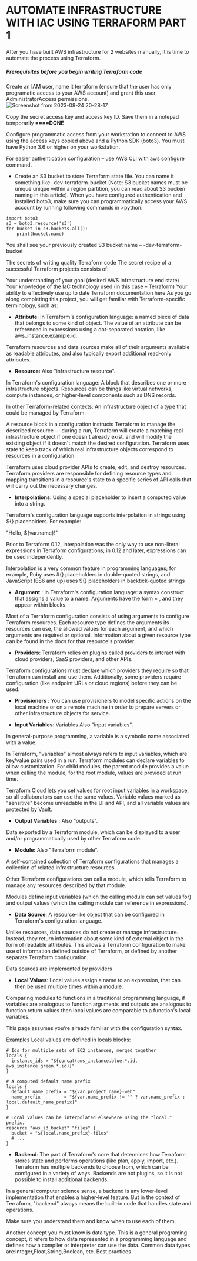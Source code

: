 
# AUTOMATE INFRASTRUCTURE WITH IAC USING TERRAFORM PART 1


After you have built AWS infrastructure for 2 websites manually, it is time to automate the process using Terraform.
##### Prerequisites before you begin writing Terraform code

Create an IAM user, name it terraform (ensure that the user has only programatic access to your AWS account) and grant this user AdministratorAccess permissions.
![Screenshot from 2023-08-24 20-28-17](https://github.com/Lukobet/Darey.io_pbl/assets/110517150/534def20-a18f-426c-b3c1-5b132fef746c)

Copy the secret access key and access key ID. Save them in a notepad temporarily **====DONE**

Configure programmatic access from your workstation to connect to AWS using the access keys copied above and a Python SDK (boto3). You must have Python 3.6 or higher on your workstation.


For easier authentication configuration – use AWS CLI with aws configure command.

* Create an S3 bucket to store Terraform state file. You can name it something like <yourname>-dev-terraform-bucket (Note: S3 bucket names must be unique unique within a region partition, you can read about S3 bucken naming in this article). 
When you have configured authentication and installed boto3, make sure you can programmatically access your AWS account by running following commands in >python:
```
import boto3
s3 = boto3.resource('s3')
for bucket in s3.buckets.all():
    print(bucket.name)
```

You shall see your previously created S3 bucket name – <yourname>-dev-terraform-bucket

The secrets of writing quality Terraform code
The secret recipe of a successful Terraform projects consists of:

Your understanding of your goal (desired AWS infrastructure end state)
Your knowledge of the IaC technology used (in this case – Terraform)
Your ability to effectively use up to date Terraform documentation here
As you go along completing this project, you will get familiar with Terraform-specific terminology, such as:

* **Attribute**: In Terraform's configuration language: a named piece of data that belongs to some kind of object. The value of an attribute can be referenced in expressions using a dot-separated notation, like aws_instance.example.id.

Terraform resources and data sources make all of their arguments available as readable attributes, and also typically export additional read-only attributes.


* **Resource:** Also "infrastructure resource".

In Terraform's configuration language: A block that describes one or more infrastructure objects. Resources can be things like virtual networks, compute instances, or higher-level components such as DNS records.

In other Terraform-related contexts: An infrastructure object of a type that could be managed by Terraform.

A resource block in a configuration instructs Terraform to manage the described resource — during a run, Terraform will create a matching real infrastructure object if one doesn't already exist, and will modify the existing object if it doesn't match the desired configuration. Terraform uses state to keep track of which real infrastructure objects correspond to resources in a configuration.

Terraform uses cloud provider APIs to create, edit, and destroy resources. Terraform providers are responsible for defining resource types and mapping transitions in a resource's state to a specific series of API calls that will carry out the necessary changes.


* **Interpolations**: Using a special placeholder to insert a computed value into a string.

Terraform's configuration language supports interpolation in strings using ${<EXPRESSION>} placeholders. For example:

"Hello, ${var.name}!"

Prior to Terraform 0.12, interpolation was the only way to use non-literal expressions in Terraform configurations; in 0.12 and later, expressions can be used independently.

Interpolation is a very common feature in programming languages; for example, Ruby uses #{<EXPRESSION>} placeholders in double-quoted strings, and JavaScript (ES6 and up) uses ${<EXPRESSION>} placeholders in backtick-quoted strings
* **Argument** : In Terraform's configuration language: a syntax construct that assigns a value to a name. Arguments have the form <IDENTIFIER> = <EXPRESSION>, and they appear within blocks.

Most of a Terraform configuration consists of using arguments to configure Terraform resources. Each resource type defines the arguments its resources can use, the allowed values for each argument, and which arguments are required or optional. Information about a given resource type can be found in the docs for that resource's provider.
* **Providers**: Terraform relies on plugins called providers to interact with cloud providers, SaaS providers, and other APIs.

Terraform configurations must declare which providers they require so that Terraform can install and use them. Additionally, some providers require configuration (like endpoint URLs or cloud regions) before they can be used.


* **Provisioners** : You can use provisioners to model specific actions on the local machine or on a remote machine in order to prepare servers or other infrastructure objects for service.


* **Input Variables**: Variables
Also "input variables".

In general-purpose programming, a variable is a symbolic name associated with a value.

In Terraform, "variables" almost always refers to input variables, which are key/value pairs used in a run. Terraform modules can declare variables to allow customization. For child modules, the parent module provides a value when calling the module; for the root module, values are provided at run time.

Terraform Cloud lets you set values for root input variables in a workspace, so all collaborators can use the same values. Variable values marked as "sensitive" become unreadable in the UI and API, and all variable values are protected by Vault.
* **Output Variables** : Also "outputs".

Data exported by a Terraform module, which can be displayed to a user and/or programmatically used by other Terraform code.
* **Module:** Also "Terraform module".

A self-contained collection of Terraform configurations that manages a collection of related infrastructure resources.

Other Terraform configurations can call a module, which tells Terraform to manage any resources described by that module.

Modules define input variables (which the calling module can set values for) and output values (which the calling module can reference in expressions).
* **Data Source**: A resource-like object that can be configured in Terraform's configuration language.

Unlike resources, data sources do not create or manage infrastructure. Instead, they return information about some kind of external object in the form of readable attributes. This allows a Terraform configuration to make use of information defined outside of Terraform, or defined by another separate Terraform configuration.

Data sources are implemented by providers
* **Local Values**: Local values assign a name to an expression, that can then be used multiple times within a module.

Comparing modules to functions in a traditional programming language, if variables are analogous to function arguments and outputs are analogous to function return values then local values are comparable to a function's local variables.

This page assumes you're already familiar with the configuration syntax.

Examples
Local values are defined in locals blocks:
```
# Ids for multiple sets of EC2 instances, merged together
locals {
  instance_ids = "${concat(aws_instance.blue.*.id, aws_instance.green.*.id)}"
}

# A computed default name prefix
locals {
  default_name_prefix = "${var.project_name}-web"
  name_prefix         = "${var.name_prefix != "" ? var.name_prefix : local.default_name_prefix}"
}

# Local values can be interpolated elsewhere using the "local." prefix.
resource "aws_s3_bucket" "files" {
  bucket = "${local.name_prefix}-files"
  # ...
}

```

* **Backend**: The part of Terraform's core that determines how Terraform stores state and performs operations (like plan, apply, import, etc.). Terraform has multiple backends to choose from, which can be configured in a variety of ways. Backends are not plugins, so it is not possible to install additional backends.

In a general computer science sense, a backend is any lower-level implementation that enables a higher-level feature. But in the context of Terraform, "backend" always means the built-in code that handles state and operations.


Make sure you understand them and know when to use each of them.

Another concept you must know is data type. This is a general programing concept, it refers to how data represented in a programming language and defines how a compiler or interpreter can use the data. Common data types are:Integer,Float,String,Boolean, etc.
Best practices
